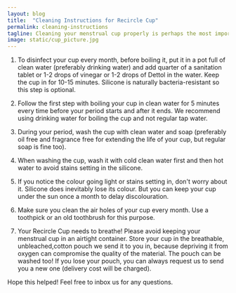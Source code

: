 ```yaml
---
layout: blog
title:  "Cleaning Instructions for Recircle Cup"
permalink: cleaning-instructions
tagline: Cleaning your menstrual cup properly is perhaps the most important thing for you to stay healthy and comfortable during your period. Here are some important tips.
image: static/cup_picture.jpg
---
```



1. To disinfect your cup every month, before boiling it, put it in a pot full of clean water (preferably drinking water) and add quarter of a sanitation tablet or 1-2 drops of vinegar or 1-2 drops of Dettol in the water. Keep the cup in for 10-15 minutes. Silicone is naturally bacteria-resistant so this step is optional.


2. Follow the first step with boiling your cup in clean water for 5 minutes every time before your period starts and after it ends. We recommend using drinking water for boiling the cup and not regular tap water.


3. During your period, wash the cup with clean water and soap (preferably oil free and fragrance free for extending the life of your cup, but regular soap is fine too).


4. When washing the cup, wash it with cold clean water first and then hot water to avoid stains setting in the silicone.


5. If you notice the colour going light or stains setting in, don't worry about it. Silicone does inevitably lose its colour. But you can keep your cup under the sun once a month to delay discolouration.


6. Make sure you clean the air holes of your cup every month. Use a toothpick or an old toothbrush for this purpose.


7.  Your Recircle Cup needs to breathe! Please avoid keeping your menstrual cup in an airtight container. Store your cup in the breathable, unbleached,cotton pouch we send it to you in, because depriving it from oxygen can compromise the quality of the material. The pouch can be washed too! If you lose your pouch, you can always request us to send you a new one (delivery cost will be charged).


Hope this helped! Feel free to inbox us for any questions.